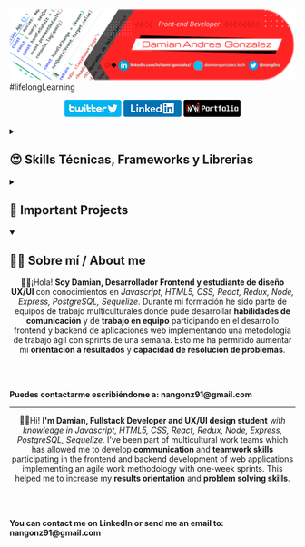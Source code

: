 ![profilePic](./src/PortadaGit.png)
#lifelongLearning
<!-- Social Media Links -->
<p align='center'>
    <a href='https://twitter.com/nang0nz'><img src='./src/twitterbutton.png' alt='twitter link' /></a>
    <a href='https://www.linkedin.com/in/dami-gonzalez/'><img src='./src/linkedbutton.png' alt='linkedin link' /></a>
    <a href='https://damiangonzalez.tech/'><img src='./src/portfolio.png' alt='portfolio link' /></a>
</p>
<!-- Tech Skills, Frameworks and Libraries SECTION-->
<details>
    <summary><h2>😍 Skills Técnicas, Frameworks y Librerias</h2></summary>
    <img align='center' src='./src/fullstack.png' alt='Tech Skills' >
    <p><h3>HTML, CSS, Javascript, React, Redux, Node, Express, postgresSQL, Sequelize</h3></p>
</details>

<!-- Important Projects SECTION -->
<details>
    <summary><h2>💼 Important Projects</h2></summary>
    <h2>1. Tecnoshop e-commerce App </h2>
    <p>
        <a href='https://www.youtube.com/watch?v=UWWrFgAO3vo' target='_blank'>
        <img src='./src/Youtubelink.png' alt='link to project video' />
        </a>
        <a href='https://e-commerce-tecnoshop.vercel.app/' target='_blank'>
        <img src='./src/worlwideweb.png' alt='link to deployed project' />
        </a>
    </p>
        <details open>
            <summary><h3>Description</h3></summary>
            <p>Agile development team with one week sprints presenting to a Product Owner progress on the <strong>development of a complete E-commerce app</strong> with design and development of basic ecommerce features (CRUD of products, auth, catalog, checkout, etc..).</p>
            <ul>
                <li>Payment gateway integration (Mercado Pago). </li>
                <li>Sending transactional emails (nodemailer). </li>
                <li>Management and sending of newsletters.  </li>
                <li>Administration of shopping cart and product orders. </li>
                <li>User administration, password management.  </li>
                <li>Coordinate project execution through Scrum implementation.  </li>
            </ul>
        </details>    
    <img width='80%' src='./src/Tecnoshop-Screenshots.png' alt='Tecnoshop screenshots'>
    <h2>2. Pokemon Single Page Aplication</h2>
    <p>
        <a href='https://www.youtube.com/watch?v=KTQ11pD6yeg' target='_blank'>
        <img src='./src/Youtubelink.png' alt='link to project video' />
        </a>
        <a href='https://poke-app-seven.vercel.app/' target='_blank'>
        <img src='./src/worlwideweb.png' alt='link to deployed project' />
        </a>
    </p>
    <details open>
        <summary><h3>Description</h3></summary>
        <p>Development of a Single Page Aplication on React, Redux, NodeJS, ExpressJS, Sequelize with <strong>search</strong>, <strong>filtering</strong>, <strong>sorting</strong> and <strong>resource creation</strong>.</p>
    </details>  
    <img width='80%' src='./src/pokemonSPA-screenshots.png' alt='Pokemon screenshots' >
</details>

<!-- About me SECTION -->
<details open>
    <summary><h2>🧑🏻 Sobre mí / About me</h2></summary>
    <p align='center'>👋🏻¡Hola! <strong>Soy Damian, Desarrollador Frontend y estudiante
    de diseño UX/UI</strong> con conocimientos en <em>Javascript, HTML5, CSS, React, Redux, 
    Node, Express, PostgreSQL, Sequelize</em>. Durante mi formación he sido parte de equipos de trabajo multiculturales
    donde pude desarrollar <strong>habilidades de comunicación</strong> y de <strong>trabajo en equipo</strong>
    participando en el desarrollo frontend y backend de aplicaciones web
    implementando una metodología de trabajo ágil con sprints de una
    semana. Esto me ha permitido aumentar mi <strong>orientación a resultados</strong> y <strong>capacidad
    de resolucion de problemas</strong>.</p>
    <br>
    <br>
    <p><strong>Puedes contactarme escribiéndome a:  
    nangonz91@gmail.com</strong></p>
    <hr>
    <p align='center'>👋🏻Hi! <strong>I'm Damian, Fullstack Developer and UX/UI design student</strong>
    <em>with knowledge in Javascript, HTML5, CSS, React, Redux, Node, 
    Express, PostgreSQL, Sequelize.</em> I've been part of multicultural work teams which has allowed me to develop <strong>communication</strong> and <strong>teamwork skills</strong> participating in the frontend and backend development of web applications implementing an agile work methodology with one-week sprints. This helped me to increase my <strong>results orientation</strong> and <strong>problem solving skills</strong>.</p>
    <br>
    <br>
    <p><strong>You can contact me on LinkedIn or send me an email to:  
    nangonz91@gmail.com</strong></p>
</details>
